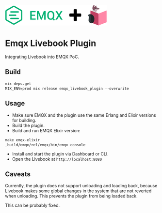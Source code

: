 ![Logo](./emqx-plus-livebook.png)

# Emqx Livebook Plugin

Integrating Livebook into EMQX PoC.

## Build

```shell
mix deps.get
MIX_ENV=prod mix release emqx_livebook_plugin --overwrite
```

## Usage

* Make sure EMQX and the plugin use the same Erlang and Elixir versions for building.
* Build the plugin.
* Build and run EMQX Elixir version:
```shell
make emqx-elixir
_build/emqx/rel/emqx/bin/emqx console
```
* Install and start the plugin via Dashboard or CLI.
* Open the Livebook at `http://localhost:8080`

## Caveats

Currently, the plugin does not support unloading and loading back, because Livebook makes some global changes in the system that are not reverted when unloading. This prevents the plugin from being loaded back.

This can be probably fixed.
